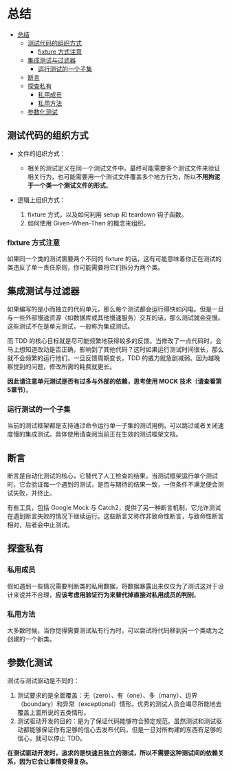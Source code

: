 # 总结

- [总结](#总结)
  - [测试代码的组织方式](#测试代码的组织方式)
    - [fixture 方式注意](#fixture-方式注意)
  - [集成测试与过滤器](#集成测试与过滤器)
    - [运行测试的一个子集](#运行测试的一个子集)
  - [断言](#断言)
  - [探查私有](#探查私有)
    - [私用成员](#私用成员)
    - [私用方法](#私用方法)
  - [参数化测试](#参数化测试)

## 测试代码的组织方式

- 文件的组织方式：
  - 相关的测试定义在同一个测试文件中。最终可能需要多个测试文件来验证相关行为，也可能需要用一个测试文件覆盖多个地方行为，所以**不用拘泥于一个类一个测试文件的形式**。

- 逻辑上组织方式：
  1. fixture 方式，以及如何利用 setup 和 teardown 钩子函数。
  2. 如何使用 Given-When-Then 的概念来组织。

### fixture 方式注意

如果同一个类的测试需要两个不同的 fixture 的话，这有可能意味着你正在测试的类违反了单一责任原则，你可能需要将它们拆分为两个类。

## 集成测试与过滤器

如果编写的是小而独立的代码单元，那么每个测试都会运行得快如闪电。但是一旦与一些外部慢速资源（如数据库或其他慢速服务）交互的话，那么测试就会变慢。这些测试不在是单元测试，一般称为集成测试。

而 TDD 的核心目标就是尽可能频繁地获得较多的反馈。当修改了一点代码时，会马上想知道改动是否正确，影响到了其他代码？这时如果运行测试时间很长，那么就不会频繁的运行他们，一旦反馈周期变长，TDD 的威力就急剧减弱。因为越晚察觉到的问题，修改所需的耗费就更长。

**因此请注意单元测试是否有过多与外部的依赖，思考使用 MOCK 技术（请查看第5章节）**。

### 运行测试的一个子集

当前的测试框架都是支持通过命令运行单一子集的测试用例，可以跳过或者关闭速度慢的集成测试。具体使用请查阅当前正在生效的测试框架文档。

## 断言

断言是自动化测试的核心，它替代了人工检查的结果。当测试框架运行单个测试时，它会验证每一个遇到的测试，是否与期待的结果一致，一但条件不满足便会测试失败，并终止。

有些工具，包括 Google Mock 与 Catch2，提供了另一种断言机制，它允许测试在遇到断言失败的情况下继续运行。这些断言又称作非致命性断言，与致命性断言相对，后者会中止测试。

## 探查私有

### 私用成员

假如遇到一些情况需要判断类的私用数据，将数据暴露出来仅仅为了测试这对于设计来说并不合理，**应该考虑用验证行为来替代掉直接对私用成员的判别**。

### 私用方法

大多数时候，当你觉得需要测试私有行为时，可以尝试将代码移到另一个类或为之创建的一个新类。

## 参数化测试

测试与测试驱动是不同的：

1. 测试要求的是全面覆盖：无（zero）、有（one）、多（many）、边界（boundary）和异常（exceptional）情形。优秀的测试人员会竭尽所能地去覆盖上面所说的五类情形。
2. 测试驱动开发的目的：是为了保证代码能够符合预定规范。虽然测试和测试驱动都能够保证你有足够的信心去发布代码，但是一旦对所构建的东西有足够的信心，就可以停止 TDD。

**在测试驱动开发时，追求的是快速且独立的测试，所以不需要这种测试间的依赖关系，因为它会让事情变得复杂。**
